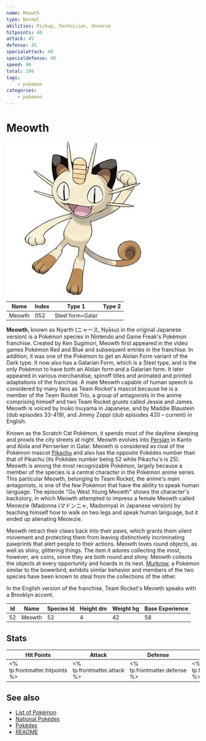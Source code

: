 ```yaml
---
name: Meowth
type: Normal
abilities: Pickup, Technician, Unnerve
hitpoints: 40
attack: 45
defense: 35
specialattack: 40
specialdefense: 40
speed: 90
total: 290
tags:
    - pokemon
categories:
    - pokemon
---
```


# Meowth


![Meowth](images/052.png)

| **Name** | **Index** | **Type 1** | **Type 2** |
|----|----|----|----|
| Meowth | 052 | Steel form=Galar  |  |

**Meowth**, known as Nyarth (&#x30cb;&#x30e3;&#x30fc;&#x30b9;, Ny&#x0101;su) in the original Japanese version) is a Pok&#x00e9;mon species in Nintendo and Game Freak's Pok&#x00e9;mon franchise. Created by Ken Sugimori, Meowth first appeared in the video games Pok&#x00e9;mon Red and Blue and subsequent entries in the franchise. In addition, it was one of the Pok&#x00e9;mon to get an Alolan Form variant of the Dark type. It now also has a Galarian Form, which is a Steel type, and is the only Pok&#x00e9;mon to have both an Alolan form and a Galarian form. It later appeared in various merchandise, spinoff titles and animated and printed adaptations of the franchise. A male Meowth capable of human speech is considered by many fans as Team Rocket's mascot because he is a member of the Team Rocket Trio, a group of antagonists in the anime comprising himself and two Team Rocket grunts called Jessie and James. Meowth is voiced by Inuko Inuyama in Japanese, and by Maddie Blaustein (dub episodes 33-419), and Jimmy Zoppi (dub episodes 420 &#x2013; current) in English.

Known as the Scratch Cat Pok&#x00e9;mon, it spends most of the daytime sleeping and prowls the city streets at night. Meowth evolves into [Persian](Persian.md) in Kanto and Alola and Perrserker in Galar. Meowth is considered as rival of the Pok&#x00e9;mon mascot [Pikachu](Pikachu.md) and also has the opposite Pok&#x00e9;dex number than that of Pikachu (its Pok&#x00e9;dex number being 52 while Pikachu's is 25). Meowth is among the most recognizable Pok&#x00e9;mon, largely because a member of the species is a central character in the Pok&#x00e9;mon anime series. This particular Meowth, belonging to Team Rocket, the anime's main antagonists, is one of the few Pok&#x00e9;mon that have the ability to speak human language. The episode "Go West Young Meowth" shows the character's backstory, in which Meowth attempted to impress a female Meowth called Meowzie (Madonna (&#x30de;&#x30c9;&#x30f3;&#x30cb;&#x30e3;, Madonnya) in Japanese version) by teaching himself how to walk on two legs and speak human language, but it ended up alienating Meowzie.

Meowth retract their claws back into their paws, which grants them silent movement and protecting them from leaving distinctively incriminating pawprints that alert people to their actions. Meowth loves round objects, as well as shiny, glittering things. The item it adores collecting the most, however, are coins, since they are both round and shiny. Meowth collects the objects at every opportunity and hoards in its nest. [Murkrow](Murkrow.md), a Pok&#x00e9;mon similar to the bowerbird, exhibits similar behavior and members of the two species have been known to steal from the collections of the other.

In the English version of the franchise, Team Rocket's Meowth speaks with a Brooklyn accent.



| **Id** | **Name** | **Species Id** | **Height dm** | **Weight hg** | **Base Experience** |
|--------|----------|----------------|------------|------------|---------------------|
| 52 | Meowth | 52 | 4 | 42 | 58 |



## Stats

| **Hit Points** | **Attack** | **Defense** | **Special Attack** | **Special Defense** | **Speed** | **Total** |
|----------------|------------|-------------|--------------------|---------------------|-----------|-----------|
| <% tp.frontmatter.hitpoints %> | <% tp.frontmatter.attack %> | <% tp.frontmatter.defense %> | <% tp.frontmatter.specialattack %> | <% tp.frontmatter.specialdefense %> | <% tp.frontmatter.speed %> | <% tp.frontmatter.total %> |

## See also

- [List of Pokémon](../pokemon.md)
- [National Pokédex](../national_pokedex.md)
- [Pokédex](../pokedex.md)
- [README](../README.md)
